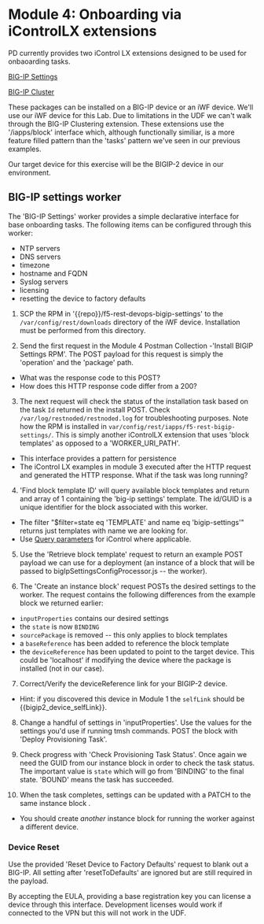 # Module 4:  Onboarding via iControlLX extensions

PD currently provides two iControl LX extensions designed to be used for onbaoarding tasks. 

[BIG-IP Settings](https://devcentral.f5.com/wiki/DevOps.HowToSamples_bigip_settings_reset.ashx)

[BIG-IP Cluster](https://devcentral.f5.com/wiki/DevOps.HowToSamples-create-bigip-cluster.ashx)

These packages can be installed on a BIG-IP device or an iWF device. We'll use our iWF device for this Lab. Due to limitations in the UDF we can't walk through the BIG-IP Clustering extension. These extensions use the '/iapps/block' interface which, although functionally similiar, is a more feature filled pattern than the 'tasks' pattern we've seen in our previous examples.

Our target device for this exercise will be the BIGIP-2 device in our environment.

## BIG-IP settings worker
The 'BIG-IP Settings' worker provides a simple declarative interface for base onboarding tasks. The following items can be configured through this worker:

* NTP servers
* DNS servers
* timezone
* hostname and FQDN
* Syslog servers
* licensing
* resetting the device to factory defaults

1. SCP the RPM in '{{repo}}/f5-rest-devops-bigip-settings' to the ```/var/config/rest/downloads``` directory of the iWF device. Installation must be performed from this directory.

2. Send the first request in the Module 4 Postman Collection -'Install BIGIP Settings RPM'. The POST payload for this request is simply the 'operation' and the 'package' path.
  * What was the response code to this POST?
  * How does this HTTP response code differ from a 200?

3. The next request will check the status of the installation task based on the task ```Id``` returned in the install POST. Check ```/var/log/restnoded/restnoded.log``` for troubleshooting purposes. Note how the RPM is installed in ```var/config/rest/iapps/f5-rest-bigip-settings/```. This is simply another iControlLX extension that uses 'block templates' as opposed to a 'WORKER_URI_PATH'. 
  * This interface provides a pattern for persistence
  * The iControl LX examples in module 3 executed after the HTTP request and generated the HTTP response. What if the task was long running?


4. 'Find block template ID' will query available block templates and return and array of 1 containing the 'big-ip settings' template. The id/GUID is a unique identifier for the block associated with this worker.
  * The filter "$filter=state eq 'TEMPLATE' and name eq 'bigip-settings'" returns just templates with name we are looking for.
  * Use [Query parameters](https://devcentral.f5.com/articles/demystifying-icontrol-rest-part-3-how-to-pass-query-parameters-and-tmsh-options) for iControl where applicable. 


5. Use the 'Retrieve block template' request to return an example POST payload we can use for a deployment (an instance of a block that will be passed to bigIpSettingsConfigProcessor.js -- the worker).

6. The 'Create an instance block' request POSTs the desired settings to the worker. The request contains the following differences from the example block we returned earlier:
  * ```inputProperties``` contains our desired settings
  * the ```state``` is now ```BINDING```
  * ```sourcePackage``` is removed -- this only applies to block templates
  * a ```baseReference``` has been added to reference the block template
  * the ```deviceReference``` has been updated to point to the target device. This could be 'localhost' if modifying the device where the package is installed (not in our case).

7. Correct/Verify the deviceReference link for your BIGIP-2 device. 
  * Hint: if you discovered this device in Module 1 the ```selfLink``` should be {{bigip2_device_selfLink}}.

8. Change a handful of settings in 'inputProperties'. Use the values for the settings you'd use if running tmsh commands. POST the block with 'Deploy Provisioning Task'.

7. Check progress with 'Check Provisioning Task Status'. Once again we need the GUID from our instance block in order to check the task status. The important value is ```state``` which will go from 'BINDING' to the final state. 'BOUND' means the task has succeeded.

8. When the task completes, settings can be updated with a PATCH to the same instance block .
  * You should create *another* instance block for running the worker against a different device. 

### Device Reset
Use the provided 'Reset Device to Factory Defaults' request to blank out a BIG-IP. All setting after 'resetToDefaults' are ignored but are still required in the payload.

By accepting the EULA, providing a base registration key you can license a device through this interface. Development licenses would work if connected to the VPN but this will not work in the UDF.


